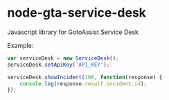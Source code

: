 # node-gta-service-desk
Javascript library for GotoAssist Service Desk




Example:


```javascript
var serviceDesk = new ServiceDesk();
serviceDesk.setApiKey('API_KEY');

serviceDesk.showIncident(100, function(response) {
    console.log(response.result.incident.id);
});
```